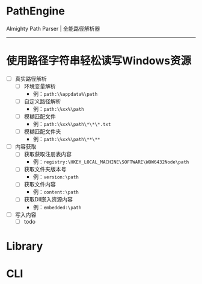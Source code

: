# PathEngine
Almighty Path Parser | 全能路径解析器

--- 
# 使用路径字符串轻松读写Windows资源
 - [ ] 真实路径解析
   - [ ] 环境变量解析
      - 例：`path:\%appdata%\path`
   - [ ] 自定义路径解析
      - 例：`path:\%xx%\path`
   - [ ] 模糊匹配文件
      - 例：`path:\%xx%\path\*\*\*.txt`
   - [ ] 模糊匹配文件夹
      - 例：`path:\%xx%\path\**\**`
    
 - [ ] 内容获取
   - [ ] 获取获取注册表内容
      - 例：`registry:\HKEY_LOCAL_MACHINE\SOFTWARE\WOW6432Node\path`
   - [ ] 获取文件夹版本号
        - 例：`version:\path`
   - [ ] 获取文件内容
        - 例：`content:\path`
   - [ ] 获取Dll嵌入资源内容
        - 例：`embedded:\path`
 - [ ] 写入内容
   - [ ] todo
 # Library
  
 # CLI
